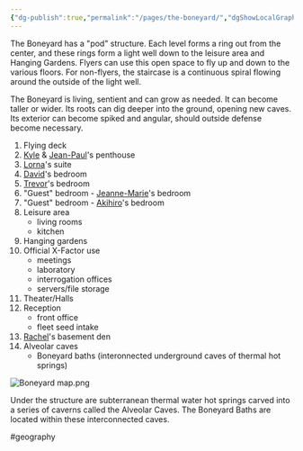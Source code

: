 ```yaml
---
{"dg-publish":true,"permalink":"/pages/the-boneyard/","dgShowLocalGraph":true}
---
```



The Boneyard has a "pod" structure. Each level forms a ring out from the center, and these rings form a light well down to the leisure area and Hanging Gardens. Flyers can use this open space to fly up and down to the various floors. For non-flyers, the staircase is a continuous spiral flowing around the outside of the light well. 

The Boneyard is living, sentient and can grow as needed. It can become taller or wider. Its roots can dig deeper into the ground, opening new caves. Its exterior can become spiked and angular, should outside defense become necessary. 

1. Flying deck
2. [Kyle](https://x-men.fandom.com/wiki/Wild_Child) & [Jean-Paul](https://x-men.fandom.com/wiki/Northstar)'s penthouse
3. [Lorna](https://x-men.fandom.com/wiki/Polaris)'s suite
4. [David](https://x-men.fandom.com/wiki/Prodigy)'s bedroom
5. [Trevor](https://x-men.fandom.com/wiki/Trevor_Fitzroy)'s bedroom
6. "Guest" bedroom - [Jeanne-Marie](https://x-men.fandom.com/wiki/Aurora)'s bedroom
7. "Guest" bedroom - [Akihiro](https://x-men.fandom.com/wiki/Daken)'s bedroom
8. Leisure area
	- living rooms
	- kitchen
9. Hanging gardens
10. Official X-Factor use 
	- meetings
	- laboratory
	- interrogation offices
	- servers/file storage
11. Theater/Halls
12. Reception
	- front office
	- fleet seed intake
13. [Rachel](https://x-men.fandom.com/wiki/Rachel_Summers)'s basement den
14. Alveolar caves
	- Boneyard baths (interonnected underground caves of thermal hot springs)

![Boneyard map.png](/img/user/Assets/Boneyard%20map.png)

Under the structure are subterranean thermal water hot springs carved into a series of caverns called the Alveolar Caves. The Boneyard Baths are located within these interconnected caves. 

#geography 
